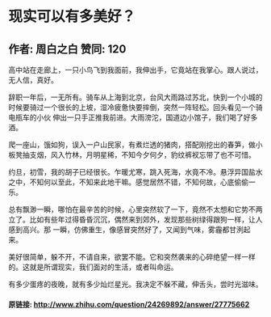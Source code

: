 # 现实可以有多美好？
## 作者: 周白之白  赞同: 120
高中站在走廊上，一只小鸟飞到我面前，我伸出手，它竟站在我掌心。跟人说过，无人信，真好。  
  
辞职一年后，一无所有。骑车从上海到北京，台风大雨路过苏北，快到一个小城的时候要骑过一个很长的上坡，湿冷疲惫快要摔倒，突然一阵轻松。回头看见一个骑电瓶车的小伙
伸出一只手正推我前进。大雨滂沱，国道边小馆子，我们喝了好多酒。  
  
爬一座山，饿如狗，误入一户山民家，有煮烂透的猪肉，搭配刚挖出的春笋，做小板凳抽支烟，风入竹林，月明星稀，不知今夕何夕，豹纹裤衩忘带了也不可惜。  
  
约旦，初雪，我的胡子已经很长。乍暖尤寒，跳入死海，水竟不冷。悬浮异国盐水之中，不知何以至此，不知来此地干嘛。感觉居然不错，不知何故，心底偷偷一乐。  
  
总有飘渺一瞬，哪怕在最辛苦的时候，心里突然软了一下，竟然不太想和它势不两立了。比如有些年过得昏昏沉沉，偶然来到郊外，发现那些树绿得跟狗一样，让人感到高兴。那
一瞬，仿佛重生，像感冒突然好了，又闻到气味，雾霾都甘洌起来。  
  
美好很简单，躲不开，不请自来，欲罢不能。它和突然袭来的心碎绝望一样一样的。这就是所谓现实，我们面对的生活，或者叫命运。  
  
有多少蛋疼的夜晚，就有多少灿烂星光。我决定不躲不藏，伸舌头，尝时光滋味。

#### 原链接: http://www.zhihu.com/question/24269892/answer/27775662
